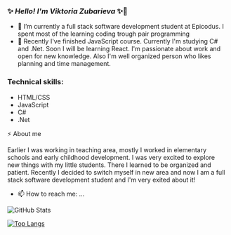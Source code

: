 ### ✨ _Hello! I'm Viktoria Zubarieva_ ✨👋

- 🔭 I’m currently a full stack software development student at Epicodus. I spent most of the learning coding trough pair programming
- 🌱 Recently I've finished JavaScript course. Currently I'm studying C# and .Net. Soon I will be learning React. I'm passionate about work and open for new knowledge. Also I'm well organized person who likes planning and time management.

### Technical skills:

- HTML/CSS
- JavaScript
- C#
- .Net

⚡ About me

Earlier I was working in teaching area, mostly I worked in elementary schools and early childhood development. I was very excited to explore new things with my little students. There I learned to be organized and patient.
Recently I decided to switch myself in new area and now I am a full stack software development student and I'm very exited about it!

- 📫 How to reach me: ...

![GitHub Stats](https://github-readme-stats.vercel.app/api?username=vzubarieva&theme=radical)

[![Top Langs](https://github-readme-stats.vercel.app/api/top-langs/?username=vzubarieva&layout=compact&theme=radical)](https://github.com/vzubarieva/github-readme-stats)
